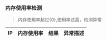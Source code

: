 ### <a name="memorycheck">内存使用率检测</a>

> 内存使用率超过{0},使用率过高，检测异常

IP | 内存使用率 | 结果 | 异常描述
-----|-----|-----|-----
